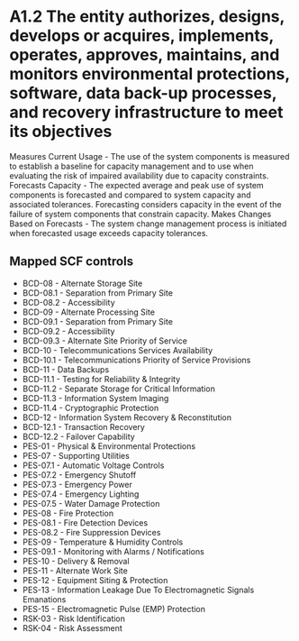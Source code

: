 # A1.2 The entity authorizes, designs, develops or acquires, implements, operates, approves, maintains, and monitors environmental protections, software, data back-up processes, and recovery infrastructure to meet its objectives
Measures Current Usage - The use of the system components is measured to establish a baseline for capacity management and to use when evaluating the risk of impaired availability due to capacity constraints. Forecasts Capacity - The expected average and peak use of system components is forecasted and compared to system capacity and associated tolerances. Forecasting considers capacity in the event of the failure of system components that constrain capacity. Makes Changes Based on Forecasts - The system change management process is initiated when forecasted usage exceeds capacity tolerances.
## Mapped SCF controls
- BCD-08 - Alternate Storage Site
- BCD-08.1 - Separation from Primary Site
- BCD-08.2 - Accessibility
- BCD-09 - Alternate Processing Site
- BCD-09.1 - Separation from Primary Site
- BCD-09.2 - Accessibility
- BCD-09.3 - Alternate Site Priority of Service
- BCD-10 - Telecommunications Services Availability
- BCD-10.1 - Telecommunications Priority of Service Provisions
- BCD-11 - Data Backups
- BCD-11.1 - Testing for Reliability & Integrity
- BCD-11.2 - Separate Storage for Critical Information
- BCD-11.3 - Information System Imaging
- BCD-11.4 - Cryptographic Protection
- BCD-12 - Information System Recovery & Reconstitution
- BCD-12.1 - Transaction Recovery
- BCD-12.2 - Failover Capability
- PES-01 - Physical & Environmental Protections
- PES-07 - Supporting Utilities
- PES-07.1 - Automatic Voltage Controls
- PES-07.2 - Emergency Shutoff
- PES-07.3 - Emergency Power
- PES-07.4 - Emergency Lighting
- PES-07.5 - Water Damage Protection
- PES-08 - Fire Protection
- PES-08.1 - Fire Detection Devices
- PES-08.2 - Fire Suppression Devices
- PES-09 - Temperature & Humidity Controls
- PES-09.1 - Monitoring with Alarms / Notifications
- PES-10 - Delivery & Removal
- PES-11 - Alternate Work Site
- PES-12 - Equipment Siting & Protection
- PES-13 - Information Leakage Due To Electromagnetic Signals Emanations
- PES-15 - Electromagnetic Pulse (EMP) Protection
- RSK-03 - Risk Identification
- RSK-04 - Risk Assessment